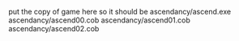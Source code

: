 put the copy of game here so it should be
ascendancy/ascend.exe
ascendancy/ascend00.cob
ascendancy/ascend01.cob
ascendancy/ascend02.cob